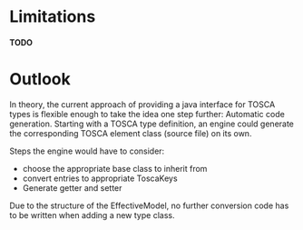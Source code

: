# Limitations

#### TODO

# Outlook

In theory, the current approach of providing a java interface for TOSCA types is flexible enough to take the idea one step further: Automatic code generation. Starting with a TOSCA type definition, an engine could generate the corresponding TOSCA element class (source file) on its own.

Steps the engine would have to consider:

- choose the appropriate base class to inherit from
- convert entries to appropriate ToscaKeys
- Generate getter and setter

Due to the structure of the EffectiveModel, no further conversion code has to be written when adding a new type class.
